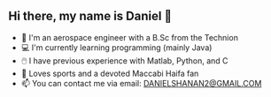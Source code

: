 ## Hi there, my name is Daniel 👋
- 🚀 I'm an aerospace engineer with a B.Sc from the Technion
- 💻 I'm currently learning programming (mainly Java)
- 🖱️ I have previous experience with Matlab, Python, and C
- 🏀 Loves sports and a devoted Maccabi Haifa fan
- 📫 You can contact me via email: DANIELSHANAN2@GMAIL.COM

<!--
**DaSh4430/DaSh4430** is a ✨ _special_ ✨ repository because its `README.md` (this file) appears on your GitHub profile.

Here are some ideas to get you started:

- 🔭 I’m currently working on ...
- 🌱 I’m currently learning ...
- 👯 I’m looking to collaborate on ...
- 🤔 I’m looking for help with ...
- 💬 Ask me about ...
- 📫 How to reach me: ...
- 😄 Pronouns: ...
- ⚡ Fun fact: ...
-->
